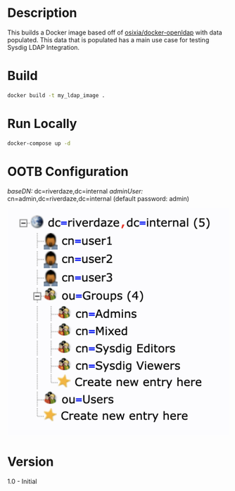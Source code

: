 # Description

This builds a Docker image based off of [osixia/docker-openldap](https://github.com/osixia/docker-openldap) with data populated.  This data that is populated has a main use case for testing Sysdig LDAP Integration.

# Build

```bash
docker build -t my_ldap_image .
```

# Run Locally

```bash
docker-compose up -d
```

# OOTB Configuration

*baseDN:* dc=riverdaze,dc=internal
*adminUser:* cn=admin,dc=riverdaze,dc=internal (default password:  admin)

![example](images/riverdaze-ldap-example.png)

# Version

1.0 - Initial
